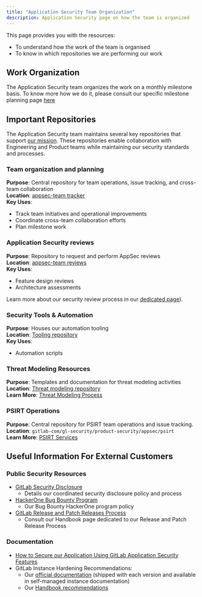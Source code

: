 ```yaml
---
title: "Application Security Team Organization"
description: Application Security page on how the team is organized
---
```


This page provides you with the resources:

- To understand how the work of the team is organised
- To know in which repositories we are performing our work

## Work Organization

The Application Security team organizes the work on a monthly milestone basis. To know more how we do it, please consult our specific milestone planning page [here](milestone-planning.md)

## Important Repositories

The Application Security team maintains several key repositories that support [our mission](_index.md#application-security-mission). These repositories enable collaboration with Engineering and Product teams while maintaining our security standards and processes.

### Team organization and planning

**Purpose**: Central repository for team operations, issue tracking, and cross-team collaboration  
**Location**: [appsec-team tracker](https://gitlab.com/gitlab-com/gl-security/product-security/appsec/appsec-team)  
**Key Uses**:

- Track team initiatives and operational improvements
- Coordinate cross-team collaboration efforts
- Plan milestone work

### Application Security reviews

**Purpose**: Repository to request and perform AppSec reviews  
**Location**: [appsec-team reviews](https://gitlab.com/gitlab-com/gl-security/product-security/appsec/appsec-reviews/)  
**Key Uses**:

- Feature design reviews
- Architecture assessments

Learn more about our security review process in our [dedicated page](appsec-reviews.md)).

### Security Tools & Automation

**Purpose**: Houses our automation tooling  
**Location**: [Tooling repository](https://gitlab.com/gitlab-com/gl-security/product-security/appsec/tooling)  
**Key Uses**:

- Automation scripts

### Threat Modeling Resources

**Purpose**: Templates and documentation for threat modeling activities  
**Location**: [Threat modeling repository](https://gitlab.com/gitlab-com/gl-security/product-security/appsec/threat-models)  
**Learn More**: [Threat Modeling Process](./threat-modeling/)

### PSIRT Operations

**Purpose**: Central repository for PSIRT team operations and issue tracking.  
**Location**: `gitlab-com/gl-security/product-security/appsec/psirt`  
**Learn More**: [PSIRT Services](./appsec-operations/psirt-services/)

## Useful Information For External Customers

### Public Security Resources

- [GitLab Security Disclosure](https://about.gitlab.com/security/disclosure/)
  - Details our coordinated security disclosure policy and process
- [HackerOne Bug Bounty Program](https://hackerone.com/gitlab)
  - Our Bug Bounty HackerOne program policy
- [GitLab Release and Patch Releases Process](/handbook/engineering/releases/)
  - Consult our Handbook page dedicated to our Release and Patch Release Process
  
### Documentation

- [How to Secure our Application Using GitLab Application Security Features](https://docs.gitlab.com/ee/user/application_security/secure_your_application.html)
- GitLab Instance Hardening Recommendations:
  - Our [official documentation](https://docs.gitlab.com/security/hardening/) (shipped with each version and available in self-managed instance documentation)
  - Our [Handbook recommendations](https://about.gitlab.com/security/hardening/)
